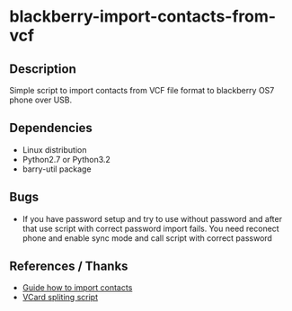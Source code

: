 # blackberry-import-contacts-from-vcf
## Description
Simple script to import contacts from VCF file format to blackberry OS7 phone over USB.

## Dependencies
* Linux distribution
* Python2.7 or Python3.2
* barry-util package

## Bugs
* If you have password setup and try to use without password and after that use script with correct password import fails. You need reconect phone and enable sync mode and call script with correct password

## References / Thanks
* [Guide how to import contacts](http://www.mattvenn.net/2013/06/25/howto-import-vcard-contact-to-blackberry-curve-on-linux/comment-page-1/?rcommentid=23648&rerror=htmllang%3Den&rchash=d6bd258b4e11460231f96c61974e93b3#commentform)
* [VCard spliting script](https://gist.github.com/szczys/1478337)

